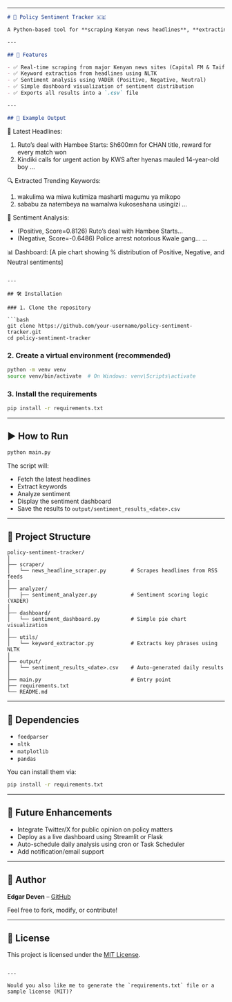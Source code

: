 
---

```markdown
# 📰 Policy Sentiment Tracker 🇰🇪

A Python-based tool for **scraping Kenyan news headlines**, **extracting trending keywords**, and performing **sentiment analysis** to track public sentiment on current events and policy matters.

---

## 🚀 Features

- ✅ Real-time scraping from major Kenyan news sites (Capital FM & Taifa Leo)
- ✅ Keyword extraction from headlines using NLTK
- ✅ Sentiment analysis using VADER (Positive, Negative, Neutral)
- ✅ Simple dashboard visualization of sentiment distribution
- ✅ Exports all results into a `.csv` file

---

## 📸 Example Output

```

📰 Latest Headlines:

1. Ruto’s deal with Hambee Starts: Sh600mn for CHAN title, reward for every match won
2. Kindiki calls for urgent action by KWS after hyenas mauled 14-year-old boy
   ...

🔍 Extracted Trending Keywords:

1. wakulima wa miwa kutimiza masharti magumu ya mikopo
2. sababu za natembeya na wamalwa kukoseshana usingizi
   ...

🧠 Sentiment Analysis:

* (Positive, Score=0.8126) Ruto’s deal with Hambee Starts...
* (Negative, Score=-0.6486) Police arrest notorious Kwale gang...
  ...

📊 Dashboard:
\[A pie chart showing % distribution of Positive, Negative, and Neutral sentiments]

````

---

## 🛠️ Installation

### 1. Clone the repository

```bash
git clone https://github.com/your-username/policy-sentiment-tracker.git
cd policy-sentiment-tracker
````

### 2. Create a virtual environment (recommended)

```bash
python -m venv venv
source venv/bin/activate  # On Windows: venv\Scripts\activate
```

### 3. Install the requirements

```bash
pip install -r requirements.txt
```

---

## ▶️ How to Run

```bash
python main.py
```

The script will:

* Fetch the latest headlines
* Extract keywords
* Analyze sentiment
* Display the sentiment dashboard
* Save the results to `output/sentiment_results_<date>.csv`

---

## 📂 Project Structure

```
policy-sentiment-tracker/
│
├── scraper/
│   └── news_headline_scraper.py        # Scrapes headlines from RSS feeds
│
├── analyzer/
│   ├── sentiment_analyzer.py           # Sentiment scoring logic (VADER)
│
├── dashboard/
│   └── sentiment_dashboard.py          # Simple pie chart visualization
│
├── utils/
│   └── keyword_extractor.py            # Extracts key phrases using NLTK
│
├── output/
│   └── sentiment_results_<date>.csv    # Auto-generated daily results
│
├── main.py                             # Entry point
├── requirements.txt
└── README.md
```

---

## 📌 Dependencies

* `feedparser`
* `nltk`
* `matplotlib`
* `pandas`

You can install them via:

```bash
pip install -r requirements.txt
```

---

## 📅 Future Enhancements

* Integrate Twitter/X for public opinion on policy matters
* Deploy as a live dashboard using Streamlit or Flask
* Auto-schedule daily analysis using cron or Task Scheduler
* Add notification/email support

---

## 🧠 Author

**Edgar Deven** – [GitHub](https://github.com/your-username)

Feel free to fork, modify, or contribute!

---

## 📄 License

This project is licensed under the [MIT License](LICENSE).

```

---

Would you also like me to generate the `requirements.txt` file or a sample license (MIT)?
```
